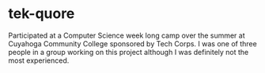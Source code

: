 # tek-quore
Participated at a Computer Science week long camp over the summer at Cuyahoga Community College sponsored by Tech Corps. 
I was one of three people in a group working on this project although I was definitely not the most experienced. 
